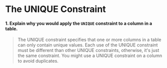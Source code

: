 # The UNIQUE Constraint

#### 1. Explain why you would apply the `UNIQUE` constraint to a column in a table.
> The UNIQUE constraint specifies that one or more columns in a table can only contain unique values. Each use of the UNIQUE constraint must be different than other UNIQUE constraints, otherwise, it's just the same constraint. You might use a UNIQUE constraint on a column to avoid duplicates. 
